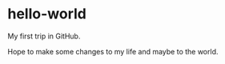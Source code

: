 # hello-world
My first trip in GitHub.

Hope to make some changes to my life and maybe to the world.
